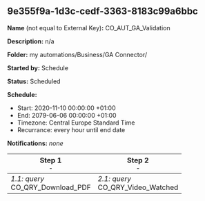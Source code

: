 ## 9e355f9a-1d3c-cedf-3363-8183c99a6bbc

**Name** (not equal to External Key)**:** CO_AUT_GA_Validation

**Description:** n/a

**Folder:** my automations/Business/GA Connector/

**Started by:** Schedule

**Status:** Scheduled

**Schedule:**

* Start: 2020-11-10 00:00:00 +01:00
* End: 2079-06-06 00:00:00 +01:00
* Timezone: Central Europe Standard Time
* Recurrance: every hour until end date

**Notifications:** _none_


| Step 1<br>_<small>-</small>_ | Step 2<br>_<small>-</small>_ |
| --- | --- |
| _1.1: query_<br>CO_QRY_Download_PDF | _2.1: query_<br>CO_QRY_Video_Watched |
